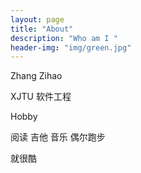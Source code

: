 ```yaml
---
layout: page
title: "About"
description: "Who am I " 
header-img: "img/green.jpg"
---
```


Zhang Zihao

XJTU 软件工程

Hobby

阅读
吉他
音乐
偶尔跑步

就很酷





